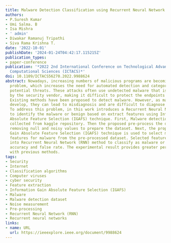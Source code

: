 ```yaml
---
title: Malware Detection Classification using Recurrent Neural Network
authors:
- P.Suresh Kumar
- Umi Salma. B
- Isa Mishra
- ' admin'
- Diwakar Ramanuj Tripathi
- Siva Rama Krishna T.
date: '2022-10-01'
publishDate: '2024-01-24T04:42:17.115215Z'
publication_types:
- paper-conference
publication: '*2022 2nd International Conference on Technological Advancements in
  Computational Sciences (ICTACS)*'
doi: 10.1109/ICTACS56270.2022.9988624
abstract: Nowadays, increasing numbers of malicious programs are becoming a serious
  problem, which increases the need for automated detection and categorization of
  potential threats. These attacks often use undetected malware that is not recognized
  by the security vendor, making it difficult to protect the endpoints from viruses.
  Existing methods have been proposed to detect malware. However, as malware variations
  develop, they can lead to misdiagnosis and are difficult to diagnose accurately.
  To address this problem, in this work introduces a Recurrent Neural Network (RNN)
  to identify the malware or benign based on extract features using Information Gain
  Absolute Feature Selection (IGAFS) technique. First, Malware detection dataset is
  collected from kaggle repository. Then the proposed pre-process the dataset for
  removing null and noisy values to prepare the dataset. Next, the proposed Information
  Gain Absolute Feature Selection (IGAFS) technique is used to select most relevant
  features for malware from the pre-processed dataset. Selected features are trained
  into Recurrent Neural Network (RNN) method to classify as malware or not with better
  accuracy and false rate. The experimental result provides greater performance compared
  with previous methods.
tags:
- Security
- Internet
- Classification algorithms
- Computer viruses
- cyber security
- Feature extraction
- Information Gain Absolute Feature Selection (IGAFS)
- Malware
- Malware detection dataset
- Noise measurement
- Pre-processing
- Recurrent Neural Network (RNN)
- Recurrent neural networks
links:
- name: URL
  url: https://ieeexplore.ieee.org/document/9988624
---
```


